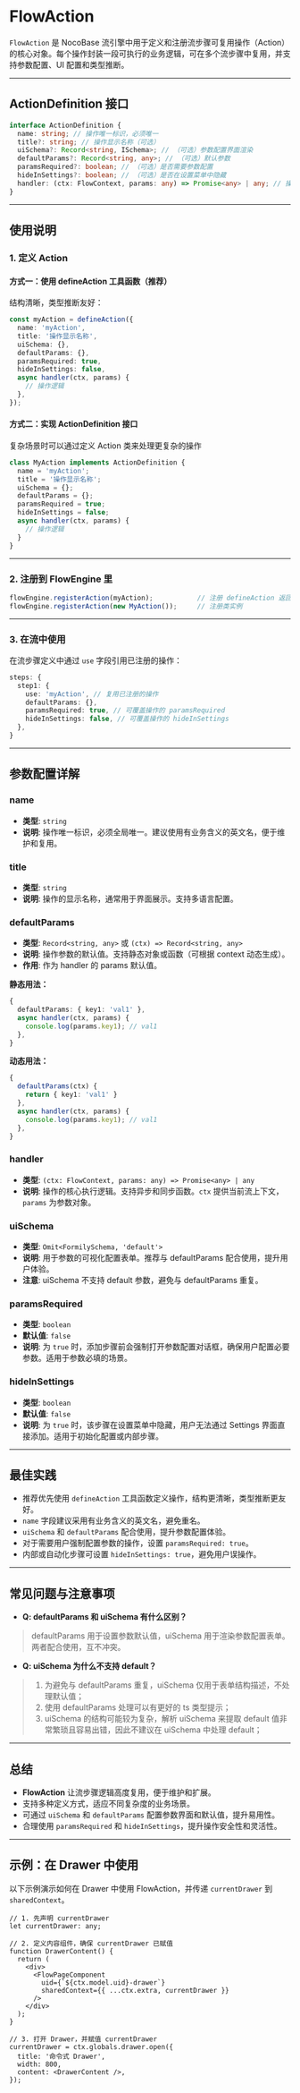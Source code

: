 # FlowAction

`FlowAction` 是 NocoBase 流引擎中用于定义和注册流步骤可复用操作（Action）的核心对象。每个操作封装一段可执行的业务逻辑，可在多个流步骤中复用，并支持参数配置、UI 配置和类型推断。

---

## ActionDefinition 接口

```ts
interface ActionDefinition {
  name: string; // 操作唯一标识，必须唯一
  title?: string; // 操作显示名称（可选）
  uiSchema?: Record<string, ISchema>; // （可选）参数配置界面渲染
  defaultParams?: Record<string, any>; // （可选）默认参数
  paramsRequired?: boolean; // （可选）是否需要参数配置
  hideInSettings?: boolean; // （可选）是否在设置菜单中隐藏
  handler: (ctx: FlowContext, params: any) => Promise<any> | any; // 操作执行逻辑
}
```

---

## 使用说明

### 1. 定义 Action

#### 方式一：使用 defineAction 工具函数（推荐）

结构清晰，类型推断友好：

```ts
const myAction = defineAction({
  name: 'myAction',
  title: '操作显示名称',
  uiSchema: {},
  defaultParams: {},
  paramsRequired: true,
  hideInSettings: false,
  async handler(ctx, params) {
    // 操作逻辑
  },
});
```

#### 方式二：实现 ActionDefinition 接口

复杂场景时可以通过定义 Action 类来处理更复杂的操作

```ts
class MyAction implements ActionDefinition {
  name = 'myAction';
  title = '操作显示名称';
  uiSchema = {};
  defaultParams = {};
  paramsRequired = true;
  hideInSettings = false;
  async handler(ctx, params) {
    // 操作逻辑
  }
}
```

---

### 2. 注册到 FlowEngine 里

```ts
flowEngine.registerAction(myAction);           // 注册 defineAction 返回的对象
flowEngine.registerAction(new MyAction());     // 注册类实例
```

---

### 3. 在流中使用

在流步骤定义中通过 `use` 字段引用已注册的操作：

```ts
steps: {
  step1: {
    use: 'myAction', // 复用已注册的操作
    defaultParams: {},
    paramsRequired: true, // 可覆盖操作的 paramsRequired
    hideInSettings: false, // 可覆盖操作的 hideInSettings
  },
}
```

---

## 参数配置详解

### name

- **类型**: `string`
- **说明**: 操作唯一标识，必须全局唯一。建议使用有业务含义的英文名，便于维护和复用。

### title

- **类型**: `string`
- **说明**: 操作的显示名称，通常用于界面展示。支持多语言配置。

### defaultParams

- **类型**: `Record<string, any>` 或 `(ctx) => Record<string, any>`
- **说明**: 操作参数的默认值。支持静态对象或函数（可根据 context 动态生成）。
- **作用**: 作为 handler 的 params 默认值。

**静态用法：**
```ts
{
  defaultParams: { key1: 'val1' },
  async handler(ctx, params) {
    console.log(params.key1); // val1
  },
}
```

**动态用法：**
```ts
{
  defaultParams(ctx) {
    return { key1: 'val1' }
  },
  async handler(ctx, params) {
    console.log(params.key1); // val1
  },
}
```

### handler

- **类型**: `(ctx: FlowContext, params: any) => Promise<any> | any`
- **说明**: 操作的核心执行逻辑。支持异步和同步函数。`ctx` 提供当前流上下文，`params` 为参数对象。

### uiSchema

- **类型**: `Omit<FormilySchema, 'default'>`
- **说明**: 用于参数的可视化配置表单。推荐与 defaultParams 配合使用，提升用户体验。
- **注意**: uiSchema 不支持 default 参数，避免与 defaultParams 重复。

### paramsRequired

- **类型**: `boolean`
- **默认值**: `false`
- **说明**: 为 `true` 时，添加步骤前会强制打开参数配置对话框，确保用户配置必要参数。适用于参数必填的场景。

### hideInSettings

- **类型**: `boolean`
- **默认值**: `false`
- **说明**: 为 `true` 时，该步骤在设置菜单中隐藏，用户无法通过 Settings 界面直接添加。适用于初始化配置或内部步骤。

---

## 最佳实践

- 推荐优先使用 `defineAction` 工具函数定义操作，结构更清晰，类型推断更友好。
- `name` 字段建议采用有业务含义的英文名，避免重名。
- `uiSchema` 和 `defaultParams` 配合使用，提升参数配置体验。
- 对于需要用户强制配置参数的操作，设置 `paramsRequired: true`。
- 内部或自动化步骤可设置 `hideInSettings: true`，避免用户误操作。

---

## 常见问题与注意事项

- **Q: defaultParams 和 uiSchema 有什么区别？**  
> defaultParams 用于设置参数默认值，uiSchema 用于渲染参数配置表单。两者配合使用，互不冲突。
- **Q: uiSchema 为什么不支持 default？**  
> 1. 为避免与 defaultParams 重复，uiSchema 仅用于表单结构描述，不处理默认值；
> 2. 使用 defaultParams 处理可以有更好的 ts 类型提示；
> 3. uiSchema 的结构可能较为复杂，解析 uiSchema 来提取 default 值非常繁琐且容易出错，因此不建议在 uiSchema 中处理 default；

---

## 总结

- **FlowAction** 让流步骤逻辑高度复用，便于维护和扩展。
- 支持多种定义方式，适应不同复杂度的业务场景。
- 可通过 `uiSchema` 和 `defaultParams` 配置参数界面和默认值，提升易用性。
- 合理使用 `paramsRequired` 和 `hideInSettings`，提升操作安全性和灵活性。

---

## 示例：在 Drawer 中使用

以下示例演示如何在 Drawer 中使用 FlowAction，并传递 `currentDrawer` 到 `sharedContext`。

```tsx
// 1. 先声明 currentDrawer
let currentDrawer: any;

// 2. 定义内容组件，确保 currentDrawer 已赋值
function DrawerContent() {
  return (
    <div>
      <FlowPageComponent
        uid={`${ctx.model.uid}-drawer`}
        sharedContext={{ ...ctx.extra, currentDrawer }}
      />
    </div>
  );
}

// 3. 打开 Drawer，并赋值 currentDrawer
currentDrawer = ctx.globals.drawer.open({
  title: '命令式 Drawer',
  width: 800,
  content: <DrawerContent />,
});
```
